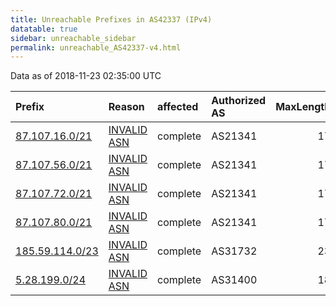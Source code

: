 ```yaml
---
title: Unreachable Prefixes in AS42337 (IPv4)
datatable: true
sidebar: unreachable_sidebar
permalink: unreachable_AS42337-v4.html
---
```


Data as of 2018-11-23 02:35:00 UTC


<div class="datatable-begin"></div>

| Prefix                                                   | Reason                                                                                                 | affected   | Authorized AS   |   MaxLength | Anchor                                         |   unreachable /24s |
|:---------------------------------------------------------|:-------------------------------------------------------------------------------------------------------|:-----------|:----------------|------------:|:-----------------------------------------------|-------------------:|
| [87.107.16.0/21](https://stat.ripe.net/87.107.16.0/21)   | [INVALID ASN](https://rpki-validator.ripe.net/announcement-preview?asn=AS42337&prefix=87.107.16.0/21)  | complete   | AS21341         |          17 | [RIPE](unreachable_RIPE_NCC_RPKI_Root-v4.html) |                  8 |
| [87.107.56.0/21](https://stat.ripe.net/87.107.56.0/21)   | [INVALID ASN](https://rpki-validator.ripe.net/announcement-preview?asn=AS42337&prefix=87.107.56.0/21)  | complete   | AS21341         |          17 | [RIPE](unreachable_RIPE_NCC_RPKI_Root-v4.html) |                  8 |
| [87.107.72.0/21](https://stat.ripe.net/87.107.72.0/21)   | [INVALID ASN](https://rpki-validator.ripe.net/announcement-preview?asn=AS42337&prefix=87.107.72.0/21)  | complete   | AS21341         |          17 | [RIPE](unreachable_RIPE_NCC_RPKI_Root-v4.html) |                  8 |
| [87.107.80.0/21](https://stat.ripe.net/87.107.80.0/21)   | [INVALID ASN](https://rpki-validator.ripe.net/announcement-preview?asn=AS42337&prefix=87.107.80.0/21)  | complete   | AS21341         |          17 | [RIPE](unreachable_RIPE_NCC_RPKI_Root-v4.html) |                  8 |
| [185.59.114.0/23](https://stat.ripe.net/185.59.114.0/23) | [INVALID ASN](https://rpki-validator.ripe.net/announcement-preview?asn=AS42337&prefix=185.59.114.0/23) | complete   | AS31732         |          23 | [RIPE](unreachable_RIPE_NCC_RPKI_Root-v4.html) |                  2 |
| [5.28.199.0/24](https://stat.ripe.net/5.28.199.0/24)     | [INVALID ASN](https://rpki-validator.ripe.net/announcement-preview?asn=AS42337&prefix=5.28.199.0/24)   | complete   | AS31400         |          18 | [RIPE](unreachable_RIPE_NCC_RPKI_Root-v4.html) |                  1 |

<div class="datatable-end"></div>